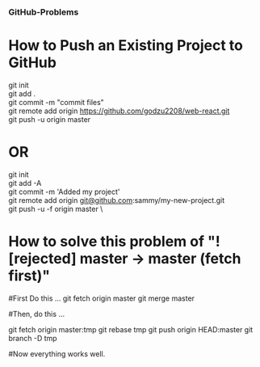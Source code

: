 ### GitHub-Problems
# How to Push an Existing Project to GitHub

git init \
git add .\
git commit -m "commit files"\
git remote add origin https://github.com/godzu2208/web-react.git  \
git push -u origin master 

# OR
git init \
git add -A \
git commit -m 'Added my project' \
git remote add origin git@github.com:sammy/my-new-project.git \
git push -u -f origin master \


# How to solve this problem of "! [rejected] master -> master (fetch first)"
#First Do this ...
git fetch origin master
git merge  master

#Then, do this ...

git fetch origin master:tmp
git rebase tmp
git push origin HEAD:master
git branch -D tmp

#Now everything works well.

